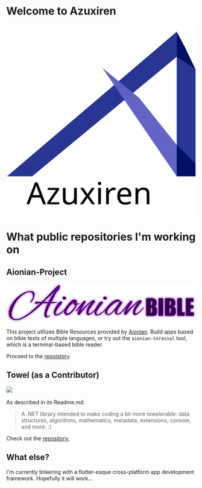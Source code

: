 # Welcome to Azuxiren
![](./Images/Azuxiren.svg?raw=true)

# What public repositories I'm working on 

## Aionian-Project

![Aionian Project](./Images/abimg.png?raw=true)

This project utilizes Bible Resources provided by [Aionian](http://www.aionianbible.org/). Build apps based on bible texts of multiple languages, or try out the `aionian-terminal` tool, which is a terminal-based bible reader.


Proceed to the [repoistory](https://github.com/AzuxirenLeadGuy/Aionian-Project) 

## Towel (as a Contributor)

![](https://raw.githubusercontent.com/ZacharyPatten/Towel/master/.github/Resources/Logo.svg)


As described in its Readme.md

> A .NET library intended to make coding a bit more towelerable: data structures, algorithms, mathematics, metadata, extensions, console, and more. :)

Check out the [repository.](https://github.com/ZacharyPatten/Towel)

## What else?

I'm currently tinkering with a flutter-esque cross-platform app development framework. Hopefully it will work...
